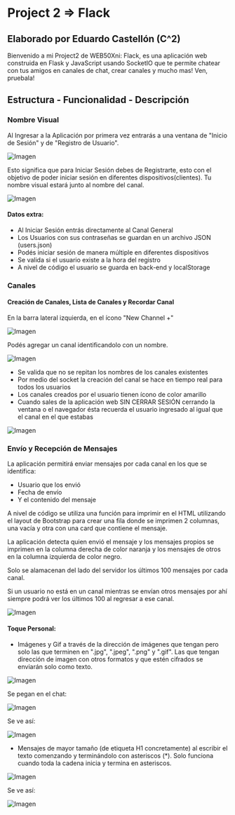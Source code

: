 # Project 2 => Flack

## Elaborado por Eduardo Castellón (C^2)

Bienvenido a mi Project2 de WEB50Xni: Flack, es una aplicación web construida en Flask y JavaScript usando SocketIO que te permite chatear con tus amigos en canales de chat, crear canales y mucho mas! Ven, pruebala!

## Estructura - Funcionalidad - Descripción

### Nombre Visual

Al Ingresar a la Aplicación por primera vez entrarás a una ventana de "Inicio de Sesión" y de "Registro de Usuario". 

![Imagen](./static/images/Login.png)

Esto significa que para Iniciar Sesión debes de Registrarte, esto con el objetivo de poder iniciar sesión en diferentes dispositivos(clientes). Tu nombre visual estará junto al nombre del canal.

![Imagen](./static/images/Nombre.png)


#### Datos extra:
- Al Iniciar Sesión entrás directamente al Canal General
- Los Usuarios con sus contraseñas se guardan en un archivo JSON (users.json)
- Podés iniciar sesión de manera múltiple en diferentes dispositivos
- Se valida si el usuario existe a la hora del registro
- A nivel de código el usuario se guarda en back-end y localStorage

### Canales
#### Creación de Canales, Lista de Canales y Recordar Canal

En la barra lateral izquierda, en el ícono "New Channel +" 

![Imagen](./static/images/Canal.png)

Podés agregar un canal identificandolo con un nombre.

![Imagen](./static/images/ModalCanal.png)

- Se valida que no se repitan los nombres de los canales existentes
- Por medio del socket la creación del canal se hace en tiempo real para todos los usuarios
- Los canales creados por el usuario tienen ícono de color amarillo
- Cuando sales de la aplicación web SIN CERRAR SESIÓN cerrando la ventana o el navegador ésta recuerda el usuario ingresado al igual que el canal en el que estabas

![Imagen](./static/images/ValidarCanal.png)

### Envío y Recepción de Mensajes

La aplicación permitirá enviar mensajes por cada canal en los que se identifica:
- Usuario que los envió
- Fecha de envío
- Y el contenido del mensaje

A nivel de código se utiliza una función para imprimir en el HTML utilizando el layout de Bootstrap para crear una fila donde se imprimen 2 columnas, una vacía y otra con una card que contiene el mensaje.

La aplicación detecta quien envió el mensaje y los mensajes propios se imprimen en la columna derecha de color naranja y los mensajes de otros en la columna izquierda de color negro.

Solo se alamacenan del lado del servidor los últimos 100 mensajes por cada canal.

Si un usuario no está en un canal mientras se envían otros mensajes por ahí siempre podrá ver los últimos 100 al regresar a ese canal.

![Imagen](./static/images/Mensajes.png)

#### Toque Personal:
- Imágenes y Gif a través de la dirección de imágenes que tengan pero solo las que terminen en ".jpg", ".jpeg", ".png" y ".gif". Las que tengan dirección de imagen con otros formatos y que estén cifrados se enviarán solo como texto.

![Imagen](./static/images/DireccionImagen.png)

Se pegan en el chat:

![Imagen](./static/images/InputImagen.png)

Se ve así:

![Imagen](./static/images/EvidenciaImagen.png)

- Mensajes de mayor tamaño (de etiqueta H1 concretamente) al escribir el texto comenzando y terminándolo con asteriscos (*). Solo funciona cuando toda la cadena inicia y termina en asteriscos.

![Imagen](./static/images/MensajeInput.png)

Se ve así:

![Imagen](./static/images/MensajeGrande.png)